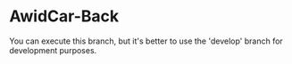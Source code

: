 # AwidCar-Back

You can execute this branch, but it's better to use the 'develop' branch for development purposes.
